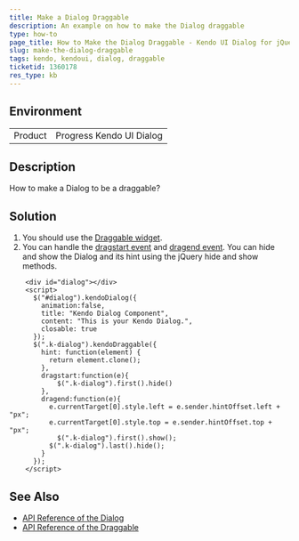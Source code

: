 ```yaml
---
title: Make a Dialog Draggable
description: An example on how to make the Dialog draggable
type: how-to
page_title: How to Make the Dialog Draggable - Kendo UI Dialog for jQuery
slug: make-the-dialog-draggable
tags: kendo, kendoui, dialog, draggable
ticketid: 1360178
res_type: kb
---
```


## Environment

<table>
 <tr>
  <td>Product</td>
  <td>Progress Kendo UI Dialog</td>
  </tr>
</table>

## Description

How to make a Dialog to be a draggable?

## Solution

1. You should use the [Draggable widget](api/javascript/ui/draggable).
1. You can handle the [dragstart event](api/javascript/ui/draggable/events/dragstart) and [dragend event](api/javascript/ui/draggable/events/dragend). You can hide and show the Dialog and its hint using the jQuery hide and show methods.

```dojo
    <div id="dialog"></div>
    <script>
      $("#dialog").kendoDialog({
        animation:false,
        title: "Kendo Dialog Component",
        content: "This is your Kendo Dialog.",
        closable: true
      });
      $(".k-dialog").kendoDraggable({
        hint: function(element) {
          return element.clone();
        },
        dragstart:function(e){
        	$(".k-dialog").first().hide()
        },
        dragend:function(e){
          e.currentTarget[0].style.left = e.sender.hintOffset.left + "px";
          e.currentTarget[0].style.top = e.sender.hintOffset.top + "px";
        	$(".k-dialog").first().show();
          $(".k-dialog").last().hide();
        }
      });
    </script>
```

## See Also

- [API Reference of the Dialog](api/javascript/ui/dialog)
- [API Reference of the Draggable](api/javascript/ui/draggable)
